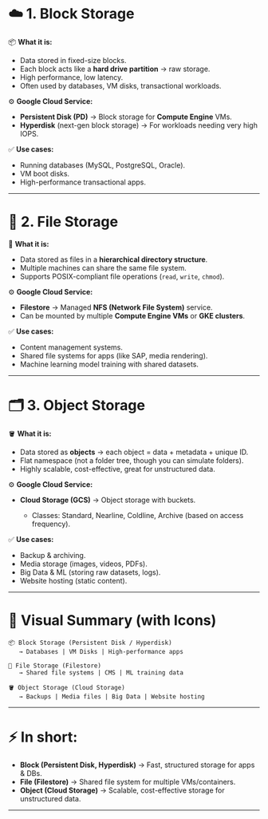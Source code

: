# ☁️ 1. **Block Storage**

📦 **What it is:**

* Data stored in fixed-size blocks.
* Each block acts like a **hard drive partition** → raw storage.
* High performance, low latency.
* Often used by databases, VM disks, transactional workloads.

⚙️ **Google Cloud Service:**

* **Persistent Disk (PD)** → Block storage for **Compute Engine** VMs.
* **Hyperdisk** (next-gen block storage) → For workloads needing very high IOPS.

✅ **Use cases:**

* Running databases (MySQL, PostgreSQL, Oracle).
* VM boot disks.
* High-performance transactional apps.

---

# 📂 2. **File Storage**

📁 **What it is:**

* Data stored as files in a **hierarchical directory structure**.
* Multiple machines can share the same file system.
* Supports POSIX-compliant file operations (`read`, `write`, `chmod`).

⚙️ **Google Cloud Service:**

* **Filestore** → Managed **NFS (Network File System)** service.
* Can be mounted by multiple **Compute Engine VMs** or **GKE clusters**.

✅ **Use cases:**

* Content management systems.
* Shared file systems for apps (like SAP, media rendering).
* Machine learning model training with shared datasets.

---

# 🗂️ 3. **Object Storage**

🪣 **What it is:**

* Data stored as **objects** → each object = data + metadata + unique ID.
* Flat namespace (not a folder tree, though you can simulate folders).
* Highly scalable, cost-effective, great for unstructured data.

⚙️ **Google Cloud Service:**

* **Cloud Storage (GCS)** → Object storage with buckets.

  * Classes: Standard, Nearline, Coldline, Archive (based on access frequency).

✅ **Use cases:**

* Backup & archiving.
* Media storage (images, videos, PDFs).
* Big Data & ML (storing raw datasets, logs).
* Website hosting (static content).

---

# 🔄 Visual Summary (with Icons)

```
📦 Block Storage (Persistent Disk / Hyperdisk)
   → Databases | VM Disks | High-performance apps  

📂 File Storage (Filestore)
   → Shared file systems | CMS | ML training data  

🪣 Object Storage (Cloud Storage)
   → Backups | Media files | Big Data | Website hosting
```

---

# ⚡ In short:

* **Block (Persistent Disk, Hyperdisk)** → Fast, structured storage for apps & DBs.
* **File (Filestore)** → Shared file system for multiple VMs/containers.
* **Object (Cloud Storage)** → Scalable, cost-effective storage for unstructured data.

---
